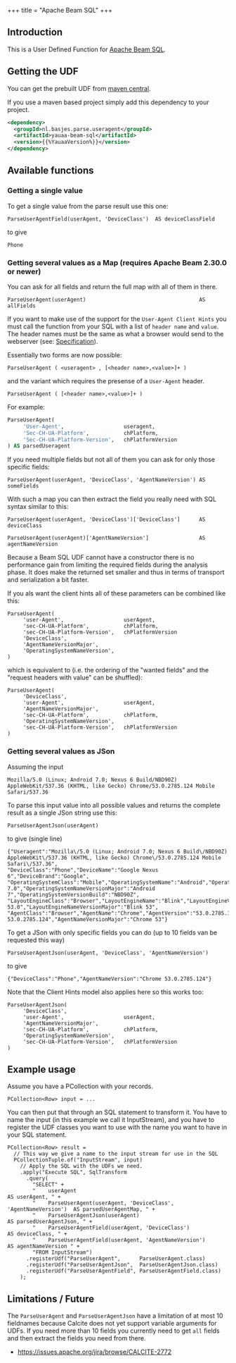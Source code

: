 +++
title = "Apache Beam SQL"
+++
## Introduction
This is a User Defined Function for [Apache Beam SQL](https://beam.apache.org).

## Getting the UDF
You can get the prebuilt UDF from [maven central](https://central.sonatype.com/artifact/nl.basjes.parse.useragent/yauaa-beam-sql/{{%YauaaVersion%}}/jar).

If you use a maven based project simply add this dependency to your project.

```xml
<dependency>
  <groupId>nl.basjes.parse.useragent</groupId>
  <artifactId>yauaa-beam-sql</artifactId>
  <version>{{%YauaaVersion%}}</version>
</dependency>
```

## Available functions

### Getting a single value

To get a single value from the parse result use this one:

    ParseUserAgentField(userAgent, 'DeviceClass')  AS deviceClassField

to give

    Phone

### Getting several values as a Map (requires Apache Beam 2.30.0 or newer)
You can ask for all fields and return the full map with all of them in there.

    ParseUserAgent(userAgent)                                    AS allFields

If you want to make use of the support for the `User-Agent Client Hints` you must call the function from your SQL with a list of `header name` and `value`. The header names must be the same as what a browser would send to the webserver (see: [Specification](https://wicg.github.io/ua-client-hints/#http-ua-hints)).

Essentially two forms are now possible:

    ParseUserAgent ( <useragent> , [<header name>,<value>]+ )

and the variant which requires the presense of a `User-Agent` header.

    ParseUserAgent ( [<header name>,<value>]+ )

For example:
```sql
ParseUserAgent(
     'User-Agent',                   useragent,
     'Sec-CH-UA-Platform',           chPlatform,
     'Sec-CH-UA-Platform-Version',   chPlatformVersion
) AS parsedUseragent
```

If you need multiple fields but not all of them you can ask for only those specific fields:

    ParseUserAgent(userAgent, 'DeviceClass', 'AgentNameVersion') AS someFields

With such a map you can then extract the field you really need with SQL syntax similar to this:

    ParseUserAgent(userAgent, 'DeviceClass')['DeviceClass']      AS deviceClass

    ParseUserAgent(userAgent)['AgentNameVersion']                AS agentNameVersion

Because a Beam SQL UDF cannot have a constructor there is no performance gain from limiting the required fields during the analysis phase. It does make the returned set smaller and thus in terms of transport and serialization a bit faster.

If you als want the client hints all of these parameters can be combined like this:

    ParseUserAgent(
         'user-Agent',                   userAgent,
         'sec-CH-UA-Platform',           chPlatform,
         'sec-CH-UA-Platform-Version',   chPlatformVersion
         'DeviceClass',
         'AgentNameVersionMajor',
         'OperatingSystemNameVersion',
    )

which is equivalent to (i.e. the ordering of the "wanted fields" and the "request headers with value" can be shuffled):

    ParseUserAgent(
         'DeviceClass',
         'user-Agent',                   userAgent,
         'AgentNameVersionMajor',
         'sec-CH-UA-Platform',           chPlatform,
         'OperatingSystemNameVersion',
         'sec-CH-UA-Platform-Version',   chPlatformVersion
    )


### Getting several values as JSon

Assuming the input

    Mozilla/5.0 (Linux; Android 7.0; Nexus 6 Build/NBD90Z) AppleWebKit/537.36 (KHTML, like Gecko) Chrome/53.0.2785.124 Mobile Safari/537.36

To parse this input value into all possible values and returns the complete result as a single JSon string use this:

    ParseUserAgentJson(userAgent)

to give (single line)

    {"Useragent":"Mozilla\/5.0 (Linux; Android 7.0; Nexus 6 Build\/NBD90Z) AppleWebKit\/537.36 (KHTML, like Gecko) Chrome\/53.0.2785.124 Mobile Safari\/537.36",
    "DeviceClass":"Phone","DeviceName":"Google Nexus 6","DeviceBrand":"Google",
    "OperatingSystemClass":"Mobile","OperatingSystemName":"Android","OperatingSystemVersion":"7.0","OperatingSystemVersionMajor":"7","OperatingSystemNameVersion":"Android 7.0","OperatingSystemNameVersionMajor":"Android 7","OperatingSystemVersionBuild":"NBD90Z",
    "LayoutEngineClass":"Browser","LayoutEngineName":"Blink","LayoutEngineVersion":"53.0","LayoutEngineVersionMajor":"53","LayoutEngineNameVersion":"Blink 53.0","LayoutEngineNameVersionMajor":"Blink 53",
    "AgentClass":"Browser","AgentName":"Chrome","AgentVersion":"53.0.2785.124","AgentVersionMajor":"53","AgentNameVersion":"Chrome 53.0.2785.124","AgentNameVersionMajor":"Chrome 53"}

To get a JSon with only specific fields you can do (up to 10 fields van be requested this way)

    ParseUserAgentJson(userAgent, 'DeviceClass', 'AgentNameVersion')

to give

    {"DeviceClass":"Phone","AgentNameVersion":"Chrome 53.0.2785.124"}

Note that the Client Hints model also applies here so this works too:

    ParseUserAgentJson(
         'DeviceClass',
         'user-Agent',                   userAgent,
         'AgentNameVersionMajor',
         'sec-CH-UA-Platform',           chPlatform,
         'OperatingSystemNameVersion',
         'sec-CH-UA-Platform-Version',   chPlatformVersion
    )

## Example usage
Assume you have a PCollection with your records.

    PCollection<Row> input = ...

You can then put that through an SQL statement to transform it.
You have to name the input (in this example we call it InputStream),
and you have to register the UDF classes you want to use with the name you want to have in your SQL statement.

    PCollection<Row> result =
      // This way we give a name to the input stream for use in the SQL
      PCollectionTuple.of("InputStream", input)
        // Apply the SQL with the UDFs we need.
        .apply("Execute SQL", SqlTransform
          .query(
            "SELECT" +
            "    userAgent                                                     AS userAgent, " +
            "    ParseUserAgent(userAgent, 'DeviceClass', 'AgentNameVersion')  AS parsedUserAgentMap, " +
            "    ParseUserAgentJson(userAgent)                                 AS parsedUserAgentJson, " +
            "    ParseUserAgentField(userAgent, 'DeviceClass')                 AS deviceClass, " +
            "    ParseUserAgentField(userAgent, 'AgentNameVersion')            AS agentNameVersion " +
            "FROM InputStream")
          .registerUdf("ParseUserAgent",      ParseUserAgent.class)
          .registerUdf("ParseUserAgentJson",  ParseUserAgentJson.class)
          .registerUdf("ParseUserAgentField", ParseUserAgentField.class)
        );

## Limitations / Future
The `ParseUserAgent` and `ParseUserAgentJson` have a limitation of at most 10 fieldnames because Calcite does not yet support variable arguments for UDFs. If you need more than 10 fields you currently need to get `all` fields and then extract the fields you need from there.
- https://issues.apache.org/jira/browse/CALCITE-2772
